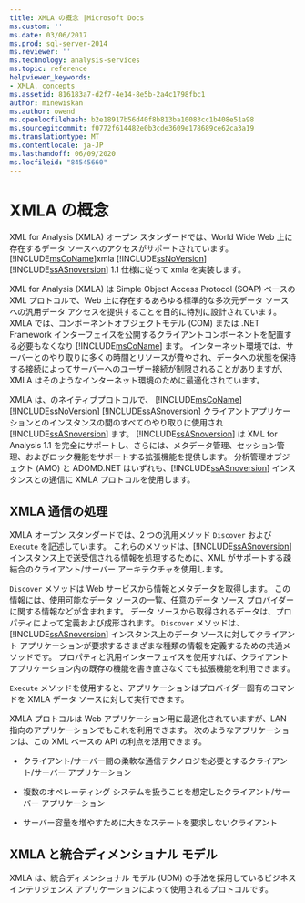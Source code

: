 ```yaml
---
title: XMLA の概念 |Microsoft Docs
ms.custom: ''
ms.date: 03/06/2017
ms.prod: sql-server-2014
ms.reviewer: ''
ms.technology: analysis-services
ms.topic: reference
helpviewer_keywords:
- XMLA, concepts
ms.assetid: 816183a7-d2f7-4e14-8e5b-2a4c1798fbc1
author: minewiskan
ms.author: owend
ms.openlocfilehash: b2e18917b56d40f8b813ba10083cc1b408e51a98
ms.sourcegitcommit: f0772f614482e0b3cde3609e178689ce62ca3a19
ms.translationtype: MT
ms.contentlocale: ja-JP
ms.lasthandoff: 06/09/2020
ms.locfileid: "84545660"
---
```

# <a name="xmla-concepts"></a>XMLA の概念
  XML for Analysis (XMLA) オープン スタンダードでは、World Wide Web 上に存在するデータ ソースへのアクセスがサポートされています。 [!INCLUDE[msCoName](../../../includes/msconame-md.md)]xmla [!INCLUDE[ssNoVersion](../../../includes/ssnoversion-md.md)] [!INCLUDE[ssASnoversion](../../../includes/ssasnoversion-md.md)] 1.1 仕様に従って xmla を実装します。  
  
 XML for Analysis (XMLA) は Simple Object Access Protocol (SOAP) ベースの XML プロトコルで、Web 上に存在するあらゆる標準的な多次元データ ソースへの汎用データ アクセスを提供することを目的に特別に設計されています。 XMLA では、コンポーネントオブジェクトモデル (COM) または .NET Framework インターフェイスを公開するクライアントコンポーネントを配置する必要もなくなり [!INCLUDE[msCoName](../../../includes/msconame-md.md)] ます。 インターネット環境では、サーバーとのやり取りに多くの時間とリソースが費やされ、データへの状態を保持する接続によってサーバーへのユーザー接続が制限されることがありますが、XMLA はそのようなインターネット環境のために最適化されています。  
  
 XMLA は、のネイティブプロトコルで、 [!INCLUDE[msCoName](../../../includes/msconame-md.md)] [!INCLUDE[ssNoVersion](../../../includes/ssnoversion-md.md)] [!INCLUDE[ssASnoversion](../../../includes/ssasnoversion-md.md)] クライアントアプリケーションとのインスタンスの間のすべてのやり取りに使用され [!INCLUDE[ssASnoversion](../../../includes/ssasnoversion-md.md)] ます。 [!INCLUDE[ssASnoversion](../../../includes/ssasnoversion-md.md)] は XML for Analysis 1.1 を完全にサポートし、さらには、メタデータ管理、セッション管理、およびロック機能をサポートする拡張機能を提供します。 分析管理オブジェクト (AMO) と ADOMD.NET はいずれも、[!INCLUDE[ssASnoversion](../../../includes/ssasnoversion-md.md)] インスタンスとの通信に XMLA プロトコルを使用します。  
  
## <a name="handling-xmla-communications"></a>XMLA 通信の処理  
 XMLA オープン スタンダードでは、2 つの汎用メソッド `Discover` および `Execute` を記述しています。 これらのメソッドは、[!INCLUDE[ssASnoversion](../../../includes/ssasnoversion-md.md)] インスタンス上で送受信される情報を処理するために、XML がサポートする疎結合のクライアント/サーバー アーキテクチャを使用します。  
  
 `Discover` メソッドは Web サービスから情報とメタデータを取得します。 この情報には、使用可能なデータ ソースの一覧、任意のデータ ソース プロバイダーに関する情報などが含まれます。 データ ソースから取得されるデータは、プロパティによって定義および成形されます。 `Discover` メソッドは、[!INCLUDE[ssASnoversion](../../../includes/ssasnoversion-md.md)] インスタンス上のデータ ソースに対してクライアント アプリケーションが要求するさまざまな種類の情報を定義するための共通メソッドです。 プロパティと汎用インターフェイスを使用すれば、クライアント アプリケーション内の既存の機能を書き直さなくても拡張機能を利用できます。  
  
 `Execute` メソッドを使用すると、アプリケーションはプロバイダー固有のコマンドを XMLA データ ソースに対して実行できます。  
  
 XMLA プロトコルは Web アプリケーション用に最適化されていますが、LAN 指向のアプリケーションでもこれを利用できます。 次のようなアプリケーションは、この XML ベースの API の利点を活用できます。  
  
-   クライアント/サーバー間の柔軟な通信テクノロジを必要とするクライアント/サーバー アプリケーション  
  
-   複数のオペレーティング システムを扱うことを想定したクライアント/サーバー アプリケーション  
  
-   サーバー容量を増やすために大きなステートを要求しないクライアント  
  
## <a name="xmla-and-the-unified-dimensional-model"></a>XMLA と統合ディメンショナル モデル  
 XMLA は、統合ディメンショナル モデル (UDM) の手法を採用しているビジネス インテリジェンス アプリケーションによって使用されるプロトコルです。  
  
  
